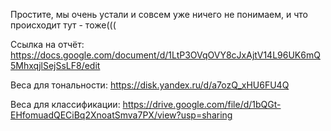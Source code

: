 Простите, мы очень устали и совсем уже ничего не понимаем, и что происходит тут - тоже(((

Ссылка на отчёт: https://docs.google.com/document/d/1LtP3OVqOVY8cJxAjtV14L96UK6mQ5MhxqjlSejSsLF8/edit

Веса для тональности: https://disk.yandex.ru/d/a7ozQ_xHU6FU4Q

Веса для классификации: https://drive.google.com/file/d/1bQGt-EHfomuadQECiBq2XnoatSmva7PX/view?usp=sharing
